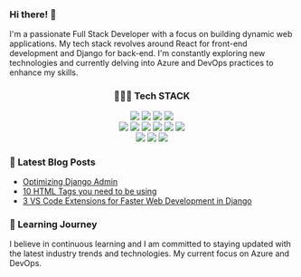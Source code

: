 ### Hi there! 👋

I'm a passionate Full Stack Developer with a focus on building dynamic web applications. My tech stack revolves around React for front-end development and Django for back-end. I'm constantly exploring new technologies and currently delving into Azure and DevOps practices to enhance my skills.

<div align=center>
  <h3> 👩🏻‍💻 Tech STACK </h3>
  
  <img src="https://img.shields.io/badge/python-3670A0?style=for-the-badge&logo=python&logoColor=ffdd54" />
  <img src="https://img.shields.io/badge/javascript-%23323330.svg?style=for-the-badge&logo=javascript&logoColor=%23F7DF1E" />
  <img src="https://img.shields.io/badge/html5-%23E34F26.svg?style=for-the-badge&logo=html5&logoColor=white" />
  <img src="https://img.shields.io/badge/css3-%231572B6.svg?style=for-the-badge&logo=css3&logoColor=white" />
  <br />
  <img src="https://img.shields.io/badge/django-%23092E20.svg?style=for-the-badge&logo=django&logoColor=white" />
  <img src="https://img.shields.io/badge/DJANGO-REST-ff1709?style=for-the-badge&logo=django&logoColor=white&color=ff1709&labelColor=gray" />
  <img src="https://img.shields.io/badge/jquery-%230769AD.svg?style=for-the-badge&logo=jquery&logoColor=white" />
  <img src="https://img.shields.io/badge/react-%2320232a.svg?style=for-the-badge&logo=react&logoColor=%2361DAFB" />
  <img src="https://img.shields.io/badge/Next-black?style=for-the-badge&logo=next.js&logoColor=white" />
  <img src="https://img.shields.io/badge/tailwindcss-%2338B2AC.svg?style=for-the-badge&logo=tailwind-css&logoColor=white" />
  <br />
  <img src="https://img.shields.io/badge/mysql-%2300f.svg?style=for-the-badge&logo=mysql&logoColor=white" />
  <img src="https://img.shields.io/badge/postgres-%23316192.svg?style=for-the-badge&logo=postgresql&logoColor=white" />
  <img src="https://img.shields.io/badge/Microsoft%20SQL%20Server-CC2927?style=for-the-badge&logo=microsoft%20sql%20server&logoColor=white" />
</div>


### 📕 Latest Blog Posts
- [Optimizing Django Admin](https://betterprogramming.pub/optimizing-django-admin-6a1187ddbb09)
- [10 HTML Tags you need to be using](https://medium.com/swlh/10-html-tags-you-need-to-be-using-26895f496ef1)
- [3 VS Code Extensions for Faster Web Development in Django](https://medium.com/better-programming/master-django-with-these-vs-code-extensions-for-fast-web-development-a4e0c29cc362)

### 📖 Learning Journey
I believe in continuous learning and I am committed to staying updated with the latest industry trends and technologies. My current focus on Azure and DevOps.
